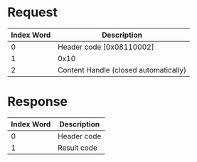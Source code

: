 # Request

| Index Word | Description                           |
|------------|---------------------------------------|
| 0          | Header code \[0x08110002\]            |
| 1          | 0x10                                  |
| 2          | Content Handle (closed automatically) |

# Response

| Index Word | Description |
|------------|-------------|
| 0          | Header code |
| 1          | Result code |